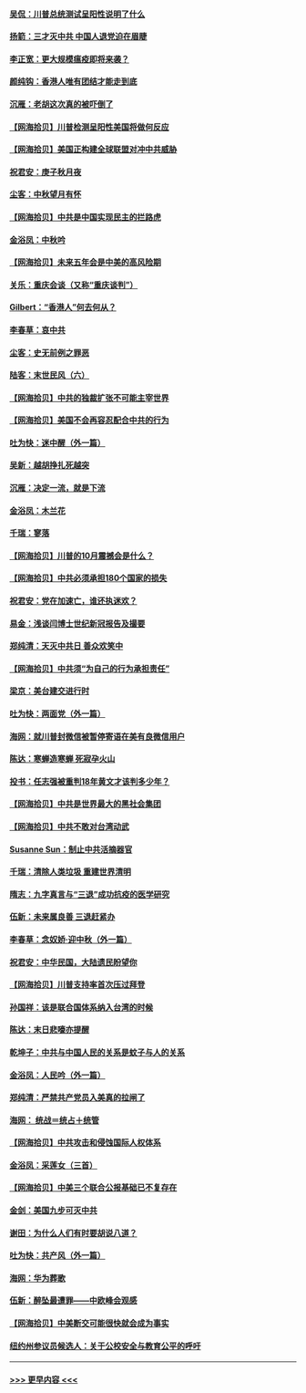 #### [吴侃：川普总统测试呈阳性说明了什么](../pages/nsc993/n12451869.md?t=10060351) 
#### [扬箭：三才灭中共 中国人退党迫在眉睫](../pages/nsc993/n12451842.md?t=10060351) 
#### [李正宽：更大规模瘟疫即将来袭？](../pages/nsc993/n12451455.md?t=10060351) 
#### [颜纯钩：香港人唯有团结才能走到底](../pages/nsc993/n12450870.md?t=10060351) 
#### [沉雁：老胡这次真的被吓倒了](../pages/nsc993/n12449796.md?t=10060351) 
#### [【网海拾贝】川普检测呈阳性美国将做何反应](../pages/nsc993/n12449042.md?t=10060351) 
#### [【网海拾贝】美国正构建全球联盟对冲中共威胁](../pages/nsc993/n12446580.md?t=10060351) 
#### [祝君安：庚子秋月夜](../pages/nsc993/n12445870.md?t=10060351) 
#### [尘客：中秋望月有怀](../pages/nsc993/n12444632.md?t=10060351) 
#### [【网海拾贝】中共是中国实现民主的拦路虎](../pages/nsc993/n12443573.md?t=10060351) 
#### [金浴凤：中秋吟](../pages/nsc993/n12441773.md?t=10060351) 
#### [【网海拾贝】未来五年会是中美的高风险期](../pages/nsc993/n12440760.md?t=10060351) 
#### [关乐：重庆会谈（又称“重庆谈判”）](../pages/nsc993/n12437525.md?t=10060351) 
#### [Gilbert：“香港人”何去何从？](../pages/nsc993/n12435894.md?t=10060351) 
#### [李春草：哀中共](../pages/nsc993/n12435874.md?t=10060351) 
#### [尘客：史无前例之罪恶](../pages/nsc993/n12435762.md?t=10060351) 
#### [陆客：末世民风（六）](../pages/nsc993/n12435354.md?t=10060351) 
#### [【网海拾贝】中共的独裁扩张不可能主宰世界](../pages/nsc993/n12435151.md?t=10060351) 
#### [【网海拾贝】美国不会再容忍配合中共的行为](../pages/nsc993/n12433808.md?t=10060351) 
#### [吐为快：迷中醒（外一篇）](../pages/nsc993/n12433585.md?t=10060351) 
#### [吴新：越胡挣扎死越突](../pages/nsc993/n12433562.md?t=10060351) 
#### [沉雁：决定一流，就是下流](../pages/nsc993/n12432128.md?t=10060351) 
#### [金浴凤：木兰花](../pages/nsc993/n12432124.md?t=10060351) 
#### [千瑞：寥落](../pages/nsc993/n12432071.md?t=10060351) 
#### [【网海拾贝】川普的10月震撼会是什么？](../pages/nsc993/n12431624.md?t=10060351) 
#### [【网海拾贝】中共必须承担180个国家的损失](../pages/nsc993/n12428893.md?t=10060351) 
#### [祝君安：党在加速亡，谁还执迷欢？](../pages/nsc993/n12428652.md?t=10060351) 
#### [易金：浅谈闫博士世纪新冠报告及撮要](../pages/nsc993/n12426822.md?t=10060351) 
#### [郑纯清：天灭中共日 善众欢笑中](../pages/nsc993/n12426784.md?t=10060351) 
#### [【网海拾贝】中共须“为自己的行为承担责任”](../pages/nsc993/n12426067.md?t=10060351) 
#### [梁京：美台建交进行时](../pages/nsc993/n12424066.md?t=10060351) 
#### [吐为快：两面党（外一篇）](../pages/nsc993/n12424043.md?t=10060351) 
#### [海网：就川普封微信被暂停寄语在美有良微信用户](../pages/nsc993/n12424021.md?t=10060351) 
#### [陈达：寒蝉造寒蝉 死寂孕火山](../pages/nsc993/n12423958.md?t=10060351) 
#### [投书：任志强被重判18年黄文才该判多少年？](../pages/nsc993/n12423672.md?t=10060351) 
#### [【网海拾贝】中共是世界最大的黑社会集团](../pages/nsc993/n12423543.md?t=10060351) 
#### [【网海拾贝】中共不敢对台湾动武](../pages/nsc993/n12421418.md?t=10060351) 
#### [Susanne Sun：制止中共活摘器官](../pages/nsc993/n12419654.md?t=10060351) 
#### [千瑞：清除人类垃圾 重建世界清明](../pages/nsc993/n12419414.md?t=10060351) 
#### [隋志：九字真言与“三退”成功抗疫的医学研究](../pages/nsc993/n12419248.md?t=10060351) 
#### [伍新：未来属良善 三退赶紧办](../pages/nsc993/n12418496.md?t=10060351) 
#### [李春草：念奴娇·迎中秋（外一篇）](../pages/nsc993/n12418465.md?t=10060351) 
#### [祝君安：中华民国，大陆遗民盼望你](../pages/nsc993/n12418089.md?t=10060351) 
#### [【网海拾贝】川普支持率首次压过拜登](../pages/nsc993/n12418050.md?t=10060351) 
#### [孙国祥：该是联合国体系纳入台湾的时候](../pages/nsc993/n12417369.md?t=10060351) 
#### [陈达：末日悲嚎亦提醒](../pages/nsc993/n12416736.md?t=10060351) 
#### [乾坤子：中共与中国人民的关系是蚊子与人的关系](../pages/nsc993/n12416632.md?t=10060351) 
#### [金浴凤：人民吟（外一篇）](../pages/nsc993/n12416567.md?t=10060351) 
#### [郑纯清：严禁共产党员入美真的拉闸了](../pages/nsc993/n12416550.md?t=10060351) 
#### [海网： 统战＝统占＋统管](../pages/nsc993/n12416404.md?t=10060351) 
#### [【网海拾贝】中共攻击和侵蚀国际人权体系](../pages/nsc993/n12416250.md?t=10060351) 
#### [金浴凤：采莲女（三首）](../pages/nsc993/n12415517.md?t=10060351) 
#### [【网海拾贝】中美三个联合公报基础已不复存在](../pages/nsc993/n12415054.md?t=10060351) 
#### [金剑：美国九步可灭中共](../pages/nsc993/n12413183.md?t=10060351) 
#### [谢田：为什么人们有时要胡说八道？](../pages/nsc993/n12411861.md?t=10060351) 
#### [吐为快：共产风（外一篇）](../pages/nsc993/n12411761.md?t=10060351) 
#### [海网：华为葬歌](../pages/nsc993/n12410381.md?t=10060351) 
#### [伍新：醉坠最遭罪——中欧峰会观感](../pages/nsc993/n12410364.md?t=10060351) 
#### [【网海拾贝】中美断交可能很快就会成为事实](../pages/nsc993/n12409495.md?t=10060351) 
#### [纽约州参议员候选人：关于公校安全与教育公平的呼吁](../pages/nsc993/n12409228.md?t=10060351) 

----
#### [ >>> 更早内容 <<< ](../indexes/nsc993-earlier.md)
